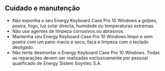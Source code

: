 ## Cuidado e manutenção

* Não exponha o seu Energy Keyboard Case Pro 10 Windows a golpes, poeira, fogo, luz solar directa, humidade ou temperaturas extremas.
* Não use agentes de limpeza corrosivos ou abrasivos.
* Mantenha seu Energy Keyboard Case Pro 10 Windows limpo e sem poeira com um pano macio e seco, faça a limpeza com o teclado desligado.
* Não tente desmontar o Energy Keyboard Case Pro 10 Windows. Todas as reparações devem ser realizadas exclusivamente por pessoal qualificado de Energy Sistem Soyntec S.A.


